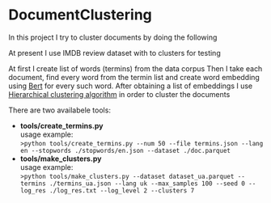 # DocumentClustering

In this project I try to cluster documents by doing the following  

At present I use IMDB review dataset with to clusters for testing  

At first I create list of words (termins) from the data corpus 
Then I take each document, find every word from the termin list and create 
word embedding using [Bert](https://huggingface.co/docs/transformers/model_doc/bert) for every such word. After obtaining a list of embeddings I 
use [Hierarchical clustering algorithm](https://en.wikipedia.org/wiki/Hierarchical_clustering) in order to cluster 
the documents

There are two availabele tools:
- **tools/create_termins.py**  
usage example:  
```>python tools/create_termins.py --num 50 --file termins.json --lang en --stopwords ./stopwords/en.json --dataset ./doc.parquet```  
- **tools/make_clusters.py**  
usage example:  
```>python tools/make_clusters.py --dataset dataset_ua.parquet --termins ./termins_ua.json --lang uk --max_samples 100 --seed 0 --log_res ./log_res.txt --log_level 2 --clusters 7```

